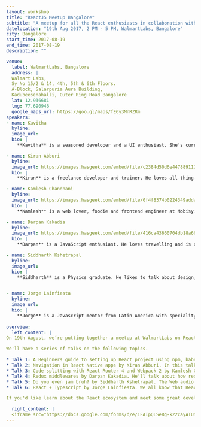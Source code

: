 ```yaml
---
layout: workshop
title: "ReactJS Meetup Bangalore"
subtitle: "A meetup for all the React enthusiasts in collaboration with ReactJS Bangalore community "
datelocation: "19th Aug 2017, 2 PM - 5 PM, WalmartLabs, Bangalore"
city: Bangalore
start_time: 2017-08-19
end_time: 2017-08-19
description: ""

venue:
  label: WalmartLabs, Bangalore
  address: |
  Walmart Labs,
  Sy No 15/2 & 14, 4th, 5th & 6th Floors.
  A-Block, Salarpuria Aura Building,
  Kadubeesenahalli, Outer Ring Road Bangalore
  lat: 12.936681
  lng: 77.690946
  google_maps_url: https://goo.gl/maps/fEGy3MnRZRm
speakers:
- name: Kavitha
  byline: 
  image_url: 
  bio: |
    **Kavitha** is a seasoned developer and a UI enthusiast. She's currently working as a software developer at Tesco. She has been on the technology journey for about 7 years now.

- name: Kiran Abburi
  byline: 
  image_url: https://images.hasgeek.com/embed/file/c2384d50d6e44788911262bfd13bf307
  bio: |
    **Kiran** is a freelance developer and trainer. He loves all-thing-react. He's an open source contributor and the organizer of ReactJS Bangalore meetup.

- name: Kamlesh Chandnani
  byline: 
  image_url: https://images.hasgeek.com/embed/file/0f4f8374b0224349adda0faf16f11154
  bio: |
    **Kamlesh** is a web lover, foodie and frontend engineer at Mobisy.

- name: Darpan Kakadia
  byline: 
  image_url: https://images.hasgeek.com/embed/file/416ca43660704db18a66e032e44de42a
  bio: |
    **Darpan** is a JavaScript enthusiast. He loves travelling and is currently working as a UI Engineer at Cleartrip.

- name: Siddharth Kshetrapal
  byline: 
  image_url: 
  bio: |
    **Siddharth** is a Physics graduate. He likes to talk about design, web performance and open source. He's a JavaScript architect at Practo.


- name: Jorge Lainfiesta
  byline: 
  image_url: 
  bio: |
    **Jorge** is a Javascript mentor from Latin America with speciality in frontend frameworks. He helps engineering teams around the world embrace modern web tooling.
    
overview:
  left_content: |
On 19th August, we’re putting together a meetup at WalmartLabs on React. In this meetup, we hope to cover a spectrum of topics from beginner, intermediate to advanced level talks. For this meetup, we’re collaborating with the amazing [React JS Bangalore](https://www.meetup.com/ReactJS-Bangalore) community. 

We'll have a series of talks on the following topics.

* Talk 1: A Beginners guide to setting up React project using npm, babel6, webpack and express server by Kavitha. This will help and guide people to setup React environment for the first time using Babel, Webpack and Express. The idea is for new developers to quickly setup React before they can explore its vastness. 
* Talk 2: Navigation in React Native apps by Kiran Abburi. In this talk, different navigation solutions available in react native with their pros and cons, will be discussed. React Navigation library will be discussed in more detail along with demos for various navigation patterns in mobile apps.
* Talk 3: Code splitting with React Router 4 and Webpack 2 by Kamlesh Chandnani.
* Talk 4: Redux middlewares by Darpan Kakadia. He'll talk about how redux middlewares work? Different approaches to handling asynchronous Redux actions will be discussed and compared.
* Talk 5: Do you even jam bruh? by Siddharth Kshetrapal. The Web audio API is incredibly flexible, you can play a wide variety of sounds. Combine this with the declarative nature of React and you can compose music in your browser
* Talk 6: React + Typescript by Jorge Lainfiesta. We all know that React rocks, let's take it to the next level with Typescript! In this talk we'll explore how types can make your application more robust and future-proof.

If you'd like learn about the React ecosystem and meet some great developers, this is a great place to be. RSVP now to reserve your spot!

  right_content: |
  <iframe src="https://docs.google.com/forms/d/e/1FAIpQLSe8g-k22cayATUfbV28gLcJcJw2PAFZipPECTigq5dCcP2ryg/viewform?embedded=true" width="760" height="500" frameborder="0" marginheight="0" marginwidth="0">Loading...</iframe>
---
```

